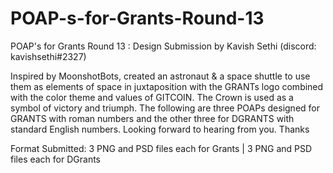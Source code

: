 # POAP-s-for-Grants-Round-13
POAP's for Grants Round 13 : Design Submission by Kavish Sethi (discord: kavishsethi#2327)

Inspired by MoonshotBots, created an astronaut & a space shuttle to use them as elements of space in juxtaposition with the GRANTs logo combined with the color theme and values of GITCOIN. The Crown is used as a symbol of victory and triumph. The following are three POAPs designed for GRANTS with roman numbers and the other three for DGRANTS with standard English numbers. Looking forward to hearing from you. Thanks

Format Submitted: 3 PNG and PSD files each for Grants | 3 PNG and PSD files each for DGrants
